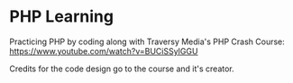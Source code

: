 # PHP Learning

Practicing PHP by coding along with Traversy Media's PHP Crash Course: https://www.youtube.com/watch?v=BUCiSSyIGGU

Credits for the code design go to the course and it's creator.
